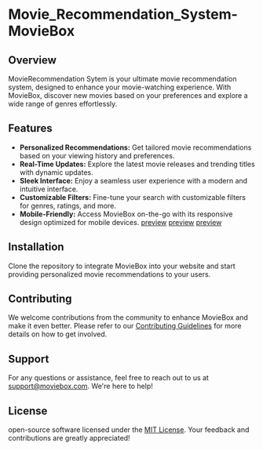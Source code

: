 # Movie_Recommendation_System-MovieBox



## Overview

MovieRecommendation Sytem is your ultimate movie recommendation system, designed to enhance your movie-watching experience. With MovieBox, discover new movies based on your preferences and explore a wide range of genres effortlessly.

## Features

- **Personalized Recommendations:** Get tailored movie recommendations based on your viewing history and preferences.
- **Real-Time Updates:** Explore the latest movie releases and trending titles with dynamic updates.
- **Sleek Interface:** Enjoy a seamless user experience with a modern and intuitive interface.
- **Customizable Filters:** Fine-tune your search with customizable filters for genres, ratings, and more.
- **Mobile-Friendly:** Access MovieBox on-the-go with its responsive design optimized for mobile devices.
[preview](preview1.png)
[preview](preview2.png)
[preview](preview3.png)
## Installation

Clone the repository to integrate MovieBox into your website and start providing personalized movie recommendations to your users.

## Contributing

We welcome contributions from the community to enhance MovieBox and make it even better. Please refer to our [Contributing Guidelines](CONTRIBUTING.md) for more details on how to get involved.

## Support

For any questions or assistance, feel free to reach out to us at [support@moviebox.com](mailto:support@moviebox.com). We're here to help!

## License

 open-source software licensed under the [MIT License](LICENSE). Your feedback and contributions are greatly appreciated!

